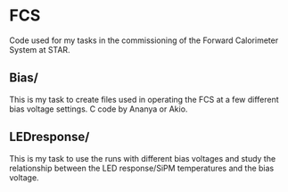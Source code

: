 # FCS
Code used for my tasks in the commissioning of the Forward Calorimeter System at STAR.

## Bias/
This is my task to create files used in operating the FCS at a few different bias voltage settings. C code by Ananya or Akio.

## LEDresponse/
This is my task to use the runs with different bias voltages and study the relationship between the LED response/SiPM temperatures and the bias voltage.
